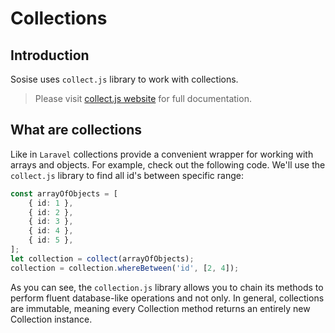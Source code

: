 # Collections
## Introduction
Sosise uses `collect.js` library to work with collections.

> Please visit [collect.js website](https://collect.js.org) for full documentation.

## What are collections
Like in `Laravel` collections provide a convenient wrapper for working with arrays and objects. For example, check out the following code. We'll use the `collect.js` library to find all id's between specific range:

```typescript
const arrayOfObjects = [
    { id: 1 },
    { id: 2 },
    { id: 3 },
    { id: 4 },
    { id: 5 },
];
let collection = collect(arrayOfObjects);
collection = collection.whereBetween('id', [2, 4]);
```

As you can see, the `collection.js` library allows you to chain its methods to perform fluent database-like operations and not only. In general, collections are immutable, meaning every Collection method returns an entirely new Collection instance.